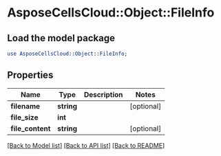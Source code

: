 # AsposeCellsCloud::Object::FileInfo

## Load the model package
```perl
use AsposeCellsCloud::Object::FileInfo;
```

## Properties
Name | Type | Description | Notes
------------ | ------------- | ------------- | -------------
**filename** | **string** |  | [optional] 
**file_size** | **int** |  | 
**file_content** | **string** |  | [optional] 

[[Back to Model list]](../README.md#documentation-for-models) [[Back to API list]](../README.md#documentation-for-api-endpoints) [[Back to README]](../README.md)


